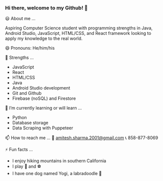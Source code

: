### Hi there, welcome to my Github! 👋

:smiley: About me ... 

  Aspiring Computer Science student with programming strengths in Java, 
  Android Studio, JavaScript, HTML/CSS, and React framework looking to 
  apply my knowledge to the real world.

😄 Pronouns: He/him/his

  :muscle: Strengths ...
  - JavaScript
  - React
  - HTML/CSS
  - Java
  - Android Studio development
  - Git and Github
  - Firebase (noSQL) and Firestore
  
  🌱 I’m currently learning or will learn ...
  - Python
  - Database storage
  - Data Scraping with Puppeteer
  
  📫 How to reach me ...
  :email: amitesh.sharma.2001@gmail.com
  :telephone_receiver: 858-877-8069
    
  ⚡ Fun facts ...
  - I enjoy hiking mountains in southern California
  - I play :basketball: and :soccer: 
  - I have one dog named Yogi, a labradoodle :dog:
    
